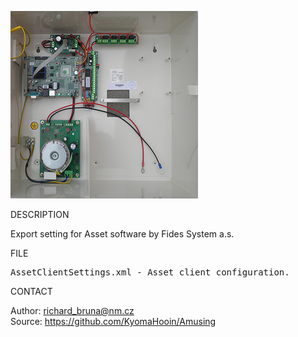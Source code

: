 ![Fides](https://github.com/KyomaHooin/Amusing/raw/master/fides/801z_screen.png)

DESCRIPTION

Export setting for Asset software by Fides System a.s. 

FILE
<pre>
AssetClientSettings.xml - Asset client configuration.
</pre>

CONTACT

Author: richard_bruna@nm.cz<br>
Source: https://github.com/KyomaHooin/Amusing

